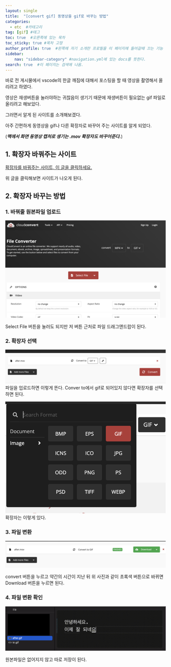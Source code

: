 ```yaml
---
layout: single
title:  "[convert gif] 동영상을 gif로 바꾸는 방법"
categories: 
  - etc  #카테고리
tag: [gif] #태그
toc: true  #오른쪽에 있는 목차
toc_sticky: true #목차 고정
author_profile: true  #왼쪽에 자기 소개란 프로필을 이 페이지에 들어갈때 끄는 기능
sidebar:
    nav: "sidebar-category" #navigation.yml에 있는 docs를 뜻한다.
search: true  #이 페이지는 검색에 나옴.
---
```


바로 전 게시물에서 vscode의 한글 깨짐에 대해서 포스팅을 할 때 영상을 촬영해서 올리려고 하였다.

영상은 재생버튼을 눌러야하는 귀찮음이 생기기 때문에 재생버튼이 필요없는 gif 파일로 올리려고 해보았다.

그러면서 알게 된 사이트를 소개해보겠다.

아주 간편하게 동영상을 gif나 다른 확장자로 바꾸어 주는 사이트를 알게 되었다.

(***맥에서 화면 동영상 캡처로 생기는 .mov 확장자도 바꾸어준다.***)

## 1. 확장자 바꿔주는 사이트

[확장자를 바꿔주는 사이트, 이 글을 클릭하세요.](https://cloudconvert.com/)

위 글을 클릭해보면 사이트가 나오게 된다.

## 2. 확장자 바꾸는 방법

### 1. 바꿔줄 원본파일 업로드

![파일 업로드](/assets/images/2023-02-13/upload.png)

Select File 버튼을 눌러도 되지만 저 버튼 근처로 파일 드래그앤드랍이 된다.

### 2. 확장자 선택

![업로드 후](/assets/images/2023-02-13/gitconvert.png)
파일을 업로드하면 이렇게 뜬다. Conver to에서 gif로 되어있지 않다면 확장자를 선택하면 된다.

![확장자 선택](/assets/images/2023-02-13/extension.png)
확장자는 이렇게 있다. 

### 3. 파일 변환

![확장자 선택](/assets/images/2023-02-13/gitdownload.png)

convert 버튼을 누르고 약간의 시간이 지난 뒤 위 사진과 같이 초록색 버튼으로 바뀌면 Download 버튼을 누르면 된다.

### 4. 파일 변환 확인

![확장자 선택](/assets/images/2023-02-13/gifatfer.png)

원본파일은 없어지지 않고 따로 저장이 된다. 